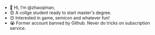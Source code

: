 - 👋 Hi, I’m @zhaoqiman,
- 😍 A collge student ready to start master's degree.
- 😊 Interested in game, semicon and whatever fun!
- 😭 Former account banned by Github. Never do tricks on subscription service.

<!---
zhaoqiman/zhaoqiman is a ✨ special ✨ repository because its `README.md` (this file) appears on your GitHub profile.
You can click the Preview link to take a look at your changes.
--->
